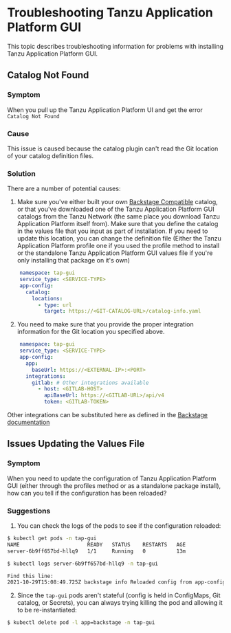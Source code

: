 # Troubleshooting Tanzu Application Platform GUI

This topic describes troubleshooting information for problems with installing Tanzu Application Platform GUI.

## <a id='catalog-not-found'></a> Catalog Not Found
### Symptom

When you pull up the Tanzu Application Platform UI and get the error `Catalog Not Found`
 
### Cause

This issue is caused because the catalog plugin can't read the Git location of your catalog definition files. 

### Solution

There are a number of potential causes:

1. Make sure you've either built your own [Backstage Compatible](http://backstage.io) catalog, or that you've downloaded one of the Tanzu Application Platform GUI catalogs from the Tanzu Network (the same place you download Tanzu Application Platform itself from). Make sure that you define the catalog in the values file that you input as part of installation. If you need to update this location, you can change the definition file (Either the Tanzu Application Platform profile one if you used the profile method to install or the standalone Tanzu Application Platform GUI values file if you're only installing that package on it's own)

```yaml
    namespace: tap-gui
    service_type: <SERVICE-TYPE>
    app-config:
      catalog:
        locations:
          - type: url
            target: https://<GIT-CATALOG-URL>/catalog-info.yaml
```

2. You need to make sure that you provide the proper integration information for the Git location you specified above.

```yaml
    namespace: tap-gui
    service_type: <SERVICE-TYPE>
    app-config:
      app:
        baseUrl: https://<EXTERNAL-IP>:<PORT>
      integrations: 
        gitlab: # Other integrations available
          - host: <GITLAB-HOST>
            apiBaseUrl: https://<GITLAB-URL>/api/v4
            token: <GITLAB-TOKEN>
```
Other integrations can be substituted here as defined in the [Backstage documentation](https://backstage.io/docs/integrations/)

## <a id='updating-tap-gui-values'></a> Issues Updating the Values File
### Symptom

When you need to update the configuration of Tanzu Application Platform GUI (either through the profiles method or as a standalone package install), how can you tell if the configuration has been reloaded?

### Suggestions


1. You can check the logs of the pods to see if the configuration reloaded:

```bash
$ kubectl get pods -n tap-gui
NAME                      READY   STATUS    RESTARTS   AGE
server-6b9ff657bd-hllq9   1/1     Running   0          13m

$ kubectl logs server-6b9ff657bd-hllq9 -n tap-gui

Find this line:
2021-10-29T15:08:49.725Z backstage info Reloaded config from app-config.yaml, app-config.yaml
```


2. Since the `tap-gui` pods aren't stateful (config is held in ConfigMaps, Git catalog, or Secrets), you can always trying killing the pod and allowing it to be re-instantiated:

```bash
$ kubectl delete pod -l app=backstage -n tap-gui
```
